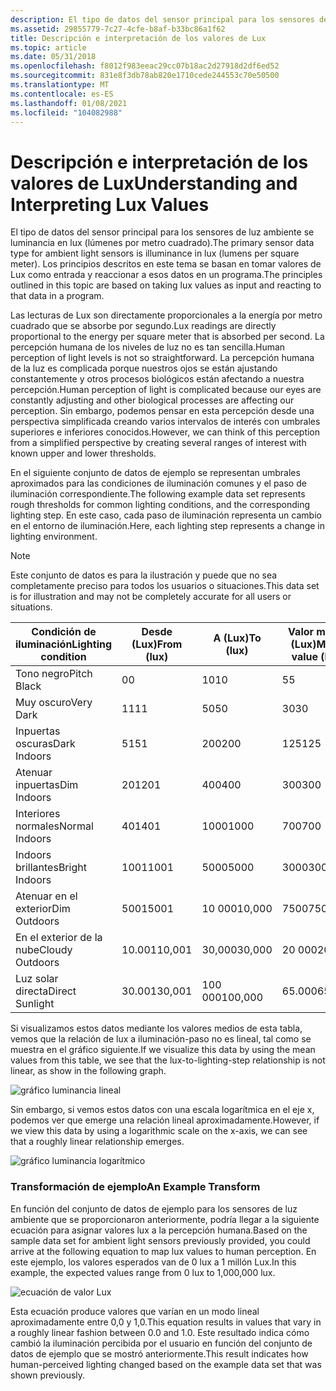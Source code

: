 ```yaml
---
description: El tipo de datos del sensor principal para los sensores de luz ambiente se luminancia en lux (lúmenes por metro cuadrado). Los principios descritos en este tema se basan en tomar valores de Lux como entrada y reaccionar a esos datos en un programa.
ms.assetid: 29855779-7c27-4cfe-b8af-b33bc86a1f62
title: Descripción e interpretación de los valores de Lux
ms.topic: article
ms.date: 05/31/2018
ms.openlocfilehash: f8012f983eeac29cc07b18ac2d27918d2df6ed52
ms.sourcegitcommit: 831e8f3db78ab820e1710cede244553c70e50500
ms.translationtype: MT
ms.contentlocale: es-ES
ms.lasthandoff: 01/08/2021
ms.locfileid: "104082988"
---
```

# <a name="understanding-and-interpreting-lux-values"></a><span data-ttu-id="dc908-104">Descripción e interpretación de los valores de Lux</span><span class="sxs-lookup"><span data-stu-id="dc908-104">Understanding and Interpreting Lux Values</span></span>

<span data-ttu-id="dc908-105">El tipo de datos del sensor principal para los sensores de luz ambiente se luminancia en lux (lúmenes por metro cuadrado).</span><span class="sxs-lookup"><span data-stu-id="dc908-105">The primary sensor data type for ambient light sensors is illuminance in lux (lumens per square meter).</span></span> <span data-ttu-id="dc908-106">Los principios descritos en este tema se basan en tomar valores de Lux como entrada y reaccionar a esos datos en un programa.</span><span class="sxs-lookup"><span data-stu-id="dc908-106">The principles outlined in this topic are based on taking lux values as input and reacting to that data in a program.</span></span>

<span data-ttu-id="dc908-107">Las lecturas de Lux son directamente proporcionales a la energía por metro cuadrado que se absorbe por segundo.</span><span class="sxs-lookup"><span data-stu-id="dc908-107">Lux readings are directly proportional to the energy per square meter that is absorbed per second.</span></span> <span data-ttu-id="dc908-108">La percepción humana de los niveles de luz no es tan sencilla.</span><span class="sxs-lookup"><span data-stu-id="dc908-108">Human perception of light levels is not so straightforward.</span></span> <span data-ttu-id="dc908-109">La percepción humana de la luz es complicada porque nuestros ojos se están ajustando constantemente y otros procesos biológicos están afectando a nuestra percepción.</span><span class="sxs-lookup"><span data-stu-id="dc908-109">Human perception of light is complicated because our eyes are constantly adjusting and other biological processes are affecting our perception.</span></span> <span data-ttu-id="dc908-110">Sin embargo, podemos pensar en esta percepción desde una perspectiva simplificada creando varios intervalos de interés con umbrales superiores e inferiores conocidos.</span><span class="sxs-lookup"><span data-stu-id="dc908-110">However, we can think of this perception from a simplified perspective by creating several ranges of interest with known upper and lower thresholds.</span></span>

<span data-ttu-id="dc908-111">En el siguiente conjunto de datos de ejemplo se representan umbrales aproximados para las condiciones de iluminación comunes y el paso de iluminación correspondiente.</span><span class="sxs-lookup"><span data-stu-id="dc908-111">The following example data set represents rough thresholds for common lighting conditions, and the corresponding lighting step.</span></span> <span data-ttu-id="dc908-112">En este caso, cada paso de iluminación representa un cambio en el entorno de iluminación.</span><span class="sxs-lookup"><span data-stu-id="dc908-112">Here, each lighting step represents a change in lighting environment.</span></span>

> [!Note]  
> <span data-ttu-id="dc908-113">Este conjunto de datos es para la ilustración y puede que no sea completamente preciso para todos los usuarios o situaciones.</span><span class="sxs-lookup"><span data-stu-id="dc908-113">This data set is for illustration and may not be completely accurate for all users or situations.</span></span>

 



| <span data-ttu-id="dc908-114">Condición de iluminación</span><span class="sxs-lookup"><span data-stu-id="dc908-114">Lighting condition</span></span> | <span data-ttu-id="dc908-115">Desde (Lux)</span><span class="sxs-lookup"><span data-stu-id="dc908-115">From (lux)</span></span> | <span data-ttu-id="dc908-116">A (Lux)</span><span class="sxs-lookup"><span data-stu-id="dc908-116">To (lux)</span></span> | <span data-ttu-id="dc908-117">Valor medio (Lux)</span><span class="sxs-lookup"><span data-stu-id="dc908-117">Mean value (lux)</span></span> | <span data-ttu-id="dc908-118">Paso de iluminación</span><span class="sxs-lookup"><span data-stu-id="dc908-118">Lighting step</span></span> |
|--------------------|------------|----------|------------------|---------------|
| <span data-ttu-id="dc908-119">Tono negro</span><span class="sxs-lookup"><span data-stu-id="dc908-119">Pitch Black</span></span>        | <span data-ttu-id="dc908-120">0</span><span class="sxs-lookup"><span data-stu-id="dc908-120">0</span></span>          | <span data-ttu-id="dc908-121">10</span><span class="sxs-lookup"><span data-stu-id="dc908-121">10</span></span>       | <span data-ttu-id="dc908-122">5</span><span class="sxs-lookup"><span data-stu-id="dc908-122">5</span></span>                | <span data-ttu-id="dc908-123">1</span><span class="sxs-lookup"><span data-stu-id="dc908-123">1</span></span>             |
| <span data-ttu-id="dc908-124">Muy oscuro</span><span class="sxs-lookup"><span data-stu-id="dc908-124">Very Dark</span></span>          | <span data-ttu-id="dc908-125">11</span><span class="sxs-lookup"><span data-stu-id="dc908-125">11</span></span>         | <span data-ttu-id="dc908-126">50</span><span class="sxs-lookup"><span data-stu-id="dc908-126">50</span></span>       | <span data-ttu-id="dc908-127">30</span><span class="sxs-lookup"><span data-stu-id="dc908-127">30</span></span>               | <span data-ttu-id="dc908-128">2</span><span class="sxs-lookup"><span data-stu-id="dc908-128">2</span></span>             |
| <span data-ttu-id="dc908-129">Inpuertas oscuras</span><span class="sxs-lookup"><span data-stu-id="dc908-129">Dark Indoors</span></span>       | <span data-ttu-id="dc908-130">51</span><span class="sxs-lookup"><span data-stu-id="dc908-130">51</span></span>         | <span data-ttu-id="dc908-131">200</span><span class="sxs-lookup"><span data-stu-id="dc908-131">200</span></span>      | <span data-ttu-id="dc908-132">125</span><span class="sxs-lookup"><span data-stu-id="dc908-132">125</span></span>              | <span data-ttu-id="dc908-133">3</span><span class="sxs-lookup"><span data-stu-id="dc908-133">3</span></span>             |
| <span data-ttu-id="dc908-134">Atenuar inpuertas</span><span class="sxs-lookup"><span data-stu-id="dc908-134">Dim Indoors</span></span>        | <span data-ttu-id="dc908-135">201</span><span class="sxs-lookup"><span data-stu-id="dc908-135">201</span></span>        | <span data-ttu-id="dc908-136">400</span><span class="sxs-lookup"><span data-stu-id="dc908-136">400</span></span>      | <span data-ttu-id="dc908-137">300</span><span class="sxs-lookup"><span data-stu-id="dc908-137">300</span></span>              | <span data-ttu-id="dc908-138">4</span><span class="sxs-lookup"><span data-stu-id="dc908-138">4</span></span>             |
| <span data-ttu-id="dc908-139">Interiores normales</span><span class="sxs-lookup"><span data-stu-id="dc908-139">Normal Indoors</span></span>     | <span data-ttu-id="dc908-140">401</span><span class="sxs-lookup"><span data-stu-id="dc908-140">401</span></span>        | <span data-ttu-id="dc908-141">1000</span><span class="sxs-lookup"><span data-stu-id="dc908-141">1000</span></span>     | <span data-ttu-id="dc908-142">700</span><span class="sxs-lookup"><span data-stu-id="dc908-142">700</span></span>              | <span data-ttu-id="dc908-143">5</span><span class="sxs-lookup"><span data-stu-id="dc908-143">5</span></span>             |
| <span data-ttu-id="dc908-144">Indoors brillantes</span><span class="sxs-lookup"><span data-stu-id="dc908-144">Bright Indoors</span></span>     | <span data-ttu-id="dc908-145">1001</span><span class="sxs-lookup"><span data-stu-id="dc908-145">1001</span></span>       | <span data-ttu-id="dc908-146">5000</span><span class="sxs-lookup"><span data-stu-id="dc908-146">5000</span></span>     | <span data-ttu-id="dc908-147">3000</span><span class="sxs-lookup"><span data-stu-id="dc908-147">3000</span></span>             | <span data-ttu-id="dc908-148">6</span><span class="sxs-lookup"><span data-stu-id="dc908-148">6</span></span>             |
| <span data-ttu-id="dc908-149">Atenuar en el exterior</span><span class="sxs-lookup"><span data-stu-id="dc908-149">Dim Outdoors</span></span>       | <span data-ttu-id="dc908-150">5001</span><span class="sxs-lookup"><span data-stu-id="dc908-150">5001</span></span>       | <span data-ttu-id="dc908-151">10 000</span><span class="sxs-lookup"><span data-stu-id="dc908-151">10,000</span></span>   | <span data-ttu-id="dc908-152">7500</span><span class="sxs-lookup"><span data-stu-id="dc908-152">7500</span></span>             | <span data-ttu-id="dc908-153">7</span><span class="sxs-lookup"><span data-stu-id="dc908-153">7</span></span>             |
| <span data-ttu-id="dc908-154">En el exterior de la nube</span><span class="sxs-lookup"><span data-stu-id="dc908-154">Cloudy Outdoors</span></span>    | <span data-ttu-id="dc908-155">10.001</span><span class="sxs-lookup"><span data-stu-id="dc908-155">10,001</span></span>     | <span data-ttu-id="dc908-156">30,000</span><span class="sxs-lookup"><span data-stu-id="dc908-156">30,000</span></span>   | <span data-ttu-id="dc908-157">20 000</span><span class="sxs-lookup"><span data-stu-id="dc908-157">20,000</span></span>           | <span data-ttu-id="dc908-158">8</span><span class="sxs-lookup"><span data-stu-id="dc908-158">8</span></span>             |
| <span data-ttu-id="dc908-159">Luz solar directa</span><span class="sxs-lookup"><span data-stu-id="dc908-159">Direct Sunlight</span></span>    | <span data-ttu-id="dc908-160">30.001</span><span class="sxs-lookup"><span data-stu-id="dc908-160">30,001</span></span>     | <span data-ttu-id="dc908-161">100 000</span><span class="sxs-lookup"><span data-stu-id="dc908-161">100,000</span></span>  | <span data-ttu-id="dc908-162">65.000</span><span class="sxs-lookup"><span data-stu-id="dc908-162">65,000</span></span>           | <span data-ttu-id="dc908-163">9</span><span class="sxs-lookup"><span data-stu-id="dc908-163">9</span></span>             |



 

<span data-ttu-id="dc908-164">Si visualizamos estos datos mediante los valores medios de esta tabla, vemos que la relación de lux a iluminación-paso no es lineal, tal como se muestra en el gráfico siguiente.</span><span class="sxs-lookup"><span data-stu-id="dc908-164">If we visualize this data by using the mean values from this table, we see that the lux-to-lighting-step relationship is not linear, as show in the following graph.</span></span>

![gráfico luminancia lineal](images/luxtostep.png)

<span data-ttu-id="dc908-166">Sin embargo, si vemos estos datos con una escala logarítmica en el eje x, podemos ver que emerge una relación lineal aproximadamente.</span><span class="sxs-lookup"><span data-stu-id="dc908-166">However, if we view this data by using a logarithmic scale on the x-axis, we can see that a roughly linear relationship emerges.</span></span>

![gráfico luminancia logarítmico](images/luxlogtostep.png)

### <a name="an-example-transform"></a><span data-ttu-id="dc908-168">Transformación de ejemplo</span><span class="sxs-lookup"><span data-stu-id="dc908-168">An Example Transform</span></span>

<span data-ttu-id="dc908-169">En función del conjunto de datos de ejemplo para los sensores de luz ambiente que se proporcionaron anteriormente, podría llegar a la siguiente ecuación para asignar valores lux a la percepción humana.</span><span class="sxs-lookup"><span data-stu-id="dc908-169">Based on the sample data set for ambient light sensors previously provided, you could arrive at the following equation to map lux values to human perception.</span></span> <span data-ttu-id="dc908-170">En este ejemplo, los valores esperados van de 0 lux a 1 millón Lux.</span><span class="sxs-lookup"><span data-stu-id="dc908-170">In this example, the expected values range from 0 lux to 1,000,000 lux.</span></span>

![ecuación de valor Lux](images/sensor-lux-equation.jpg)

<span data-ttu-id="dc908-172">Esta ecuación produce valores que varían en un modo lineal aproximadamente entre 0,0 y 1,0.</span><span class="sxs-lookup"><span data-stu-id="dc908-172">This equation results in values that vary in a roughly linear fashion between 0.0 and 1.0.</span></span> <span data-ttu-id="dc908-173">Este resultado indica cómo cambió la iluminación percibida por el usuario en función del conjunto de datos de ejemplo que se mostró anteriormente.</span><span class="sxs-lookup"><span data-stu-id="dc908-173">This result indicates how human-perceived lighting changed based on the example data set that was shown previously.</span></span>

 

 




